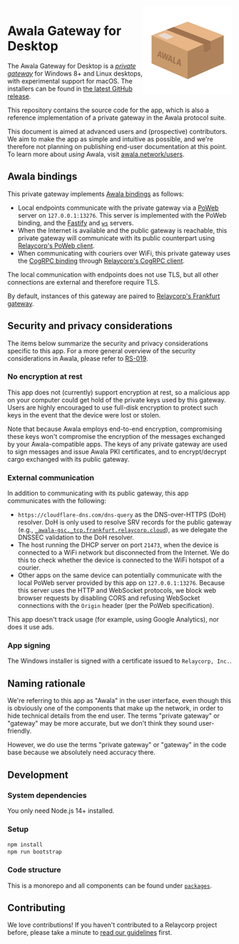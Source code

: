 <img src="./awala-logo.png" align="right"/>

# Awala Gateway for Desktop

The Awala Gateway for Desktop is a _[private gateway](https://specs.awala.network/RS-000#concepts)_ for Windows 8+ and Linux desktops, with experimental support for macOS. The installers can be found in [the latest GitHub release](https://github.com/relaycorp/awala-gateway-desktop/releases/latest).

This repository contains the source code for the app, which is also a reference implementation of a private gateway in the Awala protocol suite.

This document is aimed at advanced users and (prospective) contributors. We aim to make the app as simple and intuitive as possible, and we're therefore not planning on publishing end-user documentation at this point. To learn more about _using_ Awala, visit [awala.network/users](https://awala.network/users).

## Awala bindings

This private gateway implements [Awala bindings](https://specs.awala.network/RS-000#message-transport-bindings) as follows:

- Local endpoints communicate with the private gateway via a [PoWeb](https://specs.awala.network/RS-016) server on `127.0.0.1:13276`. This server is implemented with the PoWeb binding, and the [Fastify](https://www.fastify.io/) and [`ws`](https://github.com/websockets/ws) servers.
- When the Internet is available and the public gateway is reachable, this private gateway will communicate with its public counterpart using [Relaycorp's PoWeb client](https://github.com/relaycorp/relaynet-poweb-js).
- When communicating with couriers over WiFi, this private gateway uses the [CogRPC binding](https://specs.awala.network/RS-008) through [Relaycorp's CogRPC client](https://github.com/relaycorp/relaynet-cogrpc-js).

The local communication with endpoints does not use TLS, but all other connections are external and therefore require TLS.

By default, instances of this gateway are paired to [Relaycorp's Frankfurt gateway](https://github.com/relaycorp/cloud-gateway/tree/main/environments/frankfurt).

## Security and privacy considerations

The items below summarize the security and privacy considerations specific to this app. For a more general overview of the security considerations in Awala, please refer to [RS-019](https://specs.awala.network/RS-019).

### No encryption at rest

This app does not (currently) support encryption at rest, so a malicious app on your computer could get hold of the private keys used by this gateway. Users are highly encouraged to use full-disk encryption to protect such keys in the event that the device were lost or stolen.

Note that because Awala employs end-to-end encryption, compromising these keys won't compromise the encryption of the messages exchanged by your Awala-compatible apps. The keys of any private gateway are used to sign messages and issue Awala PKI certificates, and to encrypt/decrypt cargo exchanged with its public gateway.

### External communication

In addition to communicating with its public gateway, this app communicates with the following:

- `https://cloudflare-dns.com/dns-query` as the DNS-over-HTTPS (DoH) resolver. DoH is only used to resolve SRV records for the public gateway (e.g., [`_awala-gsc._tcp.frankfurt.relaycorp.cloud`](https://mxtoolbox.com/SuperTool.aspx?action=srv%3a_awala-gsc._tcp.frankfurt.relaycorp.cloud&run=toolpage)), as we delegate the DNSSEC validation to the DoH resolver.
- The host running the DHCP server on port `21473`, when the device is connected to a WiFi network but disconnected from the Internet. We do this to check whether the device is connected to the WiFi hotspot of a courier.
- Other apps on the same device can potentially communicate with the local PoWeb server provided by this app on `127.0.0.1:13276`. Because this server uses the HTTP and WebSocket protocols, we block web browser requests by disabling CORS and refusing WebSocket connections with the `Origin` header (per the PoWeb specification).

This app doesn't track usage (for example, using Google Analytics), nor does it use ads.

### App signing

The Windows installer is signed with a certificate issued to `Relaycorp, Inc.`.

## Naming rationale

We're referring to this app as "Awala" in the user interface, even though this is obviously one of the components that make up the network, in order to hide technical details from the end user. The terms "private gateway" or "gateway" may be more accurate, but we don't think they sound user-friendly.

However, we do use the terms "private gateway" or "gateway" in the code base because we absolutely need accuracy there.

## Development

### System dependencies

You only need Node.js 14+ installed.

### Setup

```shell
npm install
npm run bootstrap
```

### Code structure

This is a monorepo and all components can be found under [`packages`](./packages).

## Contributing

We love contributions! If you haven't contributed to a Relaycorp project before, please take a minute to [read our guidelines](https://github.com/relaycorp/.github/blob/master/CONTRIBUTING.md) first.
